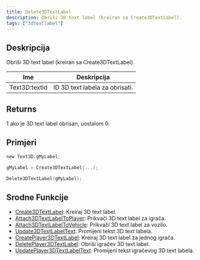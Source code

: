 ```yaml
---
title: Delete3DTextLabel
description: Obriši 3D text label (kreiran sa Create3DTextLabel).
tags: ["3dtextlabel"]
---
```


## Deskripcija

Obriši 3D text label (kreiran sa Create3DTextLabel).

| Ime       | Deskripcija                    |
| --------- | ------------------------------ |
| Text3D:textid | ID 3D text labela za obrisati. |

## Returns

1 ako je 3D text label obrisan, uostalom 0.

## Primjeri

```c
new Text3D:gMyLabel;

gMyLabel = Create3DTextLabel(...);

Delete3DTextLabel(gMyLabel);
```

## Srodne Funkcije

- [Create3DTextLabel](Create3DTextLabel): Kreiraj 3D text label.
- [Attach3DTextLabelToPlayer](Attach3DTextLabelToPlayer): Prikvači 3D text label za igrača.
- [Attach3DTextLabelToVehicle](Attach3DTextLabelToVehicle): Prikvači 3D text label za vozilo.
- [Update3DTextLabelText](Update3DTextLabelText): Promijeni tekst 3D text labela.
- [CreatePlayer3DTextLabel](CreatePlayer3DTextLabel): Kreiraj 3D text label za jednog igrača.
- [DeletePlayer3DTextLabel](DeletePlayer3DTextLabel): Obriši igračev 3D text label.
- [UpdatePlayer3DTextLabelText](UpdatePlayer3DTextLabelText): Promijeni tekst igračevog 3D text labela.
